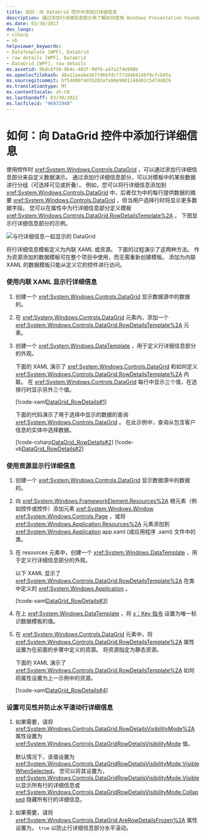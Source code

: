 ```yaml
---
title: 如何：向 DataGrid 控件中添加行详细信息
description: 通过添加行详细信息部分来了解如何使用 Windows Presentation Foundation DataGrid 控件自定义数据演示。
ms.date: 03/30/2017
dev_langs:
- csharp
- vb
helpviewer_keywords:
- DataTemplate [WPF], DataGrid
- row details [WPF], DataGrid
- DataGrid [WPF], row details
ms.assetid: 0bdc6f50-9b4c-483f-9df6-a47a1fde998b
ms.openlocfilehash: 48a11aeabe3677d6bfdc777204b814bf9cfcb95a
ms.sourcegitcommit: bf5dd80f4d7b202afa90e90d1148402c5474d826
ms.translationtype: MT
ms.contentlocale: zh-CN
ms.lasthandoff: 03/30/2021
ms.locfileid: "96972948"
---
```

# <a name="how-to-add-row-details-to-a-datagrid-control"></a>如何：向 DataGrid 控件中添加行详细信息
使用控件时 <xref:System.Windows.Controls.DataGrid> ，可以通过添加行详细信息部分来自定义数据演示。 通过添加行详细信息部分，可以对模板中的某些数据进行分组（可选择可见或折叠）。 例如，您可以将行详细信息添加到 <xref:System.Windows.Controls.DataGrid> 中，后者仅为中的每行提供数据的摘要 <xref:System.Windows.Controls.DataGrid> ，但当用户选择行时将显示更多数据字段。 您可以在属性中为行详细信息部分定义模板 <xref:System.Windows.Controls.DataGrid.RowDetailsTemplate%2A> 。 下图显示行详细信息部分的示例。  
  
 ![与行详细信息一起显示的 DataGrid](./media/ndp-rowdetails.png "NDP_RowDetails")  
  
 将行详细信息模板定义为内联 XAML 或资源。 下面的过程演示了这两种方法。 作为资源添加的数据模板可在整个项目中使用，而无需重新创建模板。 添加为内联 XAML 的数据模板只能从定义它的控件进行访问。  
  
### <a name="to-display-row-details-by-using-inline-xaml"></a>使用内联 XAML 显示行详细信息  
  
1. 创建一个 <xref:System.Windows.Controls.DataGrid> 显示数据源中的数据的。  
  
2. 在 <xref:System.Windows.Controls.DataGrid> 元素内，添加一个 <xref:System.Windows.Controls.DataGrid.RowDetailsTemplate%2A> 元素。  
  
3. 创建一个 <xref:System.Windows.DataTemplate> ，用于定义行详细信息部分的外观。  
  
     下面的 XAML 演示了 <xref:System.Windows.Controls.DataGrid> 和如何定义 <xref:System.Windows.Controls.DataGrid.RowDetailsTemplate%2A> 内联。 在 <xref:System.Windows.Controls.DataGrid> 每行中显示三个值，在选择行时显示另外三个值。  
  
     [!code-xaml[DataGrid_RowDetails#1](~/samples/snippets/csharp/VS_Snippets_Wpf/datagrid_rowdetails/cs/mainwindow.xaml#1)]  
  
     下面的代码演示了用于选择中显示的数据的查询 <xref:System.Windows.Controls.DataGrid> 。 在此示例中，查询从包含客户信息的实体中选择数据。  
  
     [!code-csharp[DataGrid_RowDetails#2](~/samples/snippets/csharp/VS_Snippets_Wpf/datagrid_rowdetails/cs/mainwindow.xaml.cs#2)]
     [!code-vb[DataGrid_RowDetails#2](~/samples/snippets/visualbasic/VS_Snippets_Wpf/datagrid_rowdetails/vb/mainwindow.xaml.vb#2)]  
  
### <a name="to-display-row-details-by-using-a-resource"></a>使用资源显示行详细信息  
  
1. 创建一个 <xref:System.Windows.Controls.DataGrid> 显示数据源中的数据的。  
  
2. 向 <xref:System.Windows.FrameworkElement.Resources%2A> 根元素（例如控件或控件）添加元素 <xref:System.Windows.Window> <xref:System.Windows.Controls.Page> ，或将 <xref:System.Windows.Application.Resources%2A> 元素添加到 <xref:System.Windows.Application> app.xaml (或应用程序 .xaml) 文件中的类。  
  
3. 在 resources 元素中，创建一个 <xref:System.Windows.DataTemplate> ，用于定义行详细信息部分的外观。  
  
     以下 XAML 显示了 <xref:System.Windows.Controls.DataGrid.RowDetailsTemplate%2A> 在类中定义的 <xref:System.Windows.Application> 。  
  
     [!code-xaml[DataGrid_RowDetails#3](~/samples/snippets/csharp/VS_Snippets_Wpf/datagrid_rowdetails/cs/app.xaml#3)]  
  
4. 在上 <xref:System.Windows.DataTemplate> ，将 [x：Key 指令](/dotnet/desktop-wpf/xaml-services/xkey-directive) 设置为唯一标识数据模板的值。  
  
5. 在 <xref:System.Windows.Controls.DataGrid> 元素中，将 <xref:System.Windows.Controls.DataGrid.RowDetailsTemplate%2A> 属性设置为在前面的步骤中定义的资源。 将资源指定为静态资源。  
  
     下面的 XAML 演示了 <xref:System.Windows.Controls.DataGrid.RowDetailsTemplate%2A> 如何将属性设置为上一示例中的资源。  
  
     [!code-xaml[DataGrid_RowDetails#4](~/samples/snippets/csharp/VS_Snippets_Wpf/datagrid_rowdetails/cs/window2.xaml#4)]  
  
### <a name="to-set-visibility-and-prevent-horizontal-scrolling-for-row-details"></a>设置可见性并防止水平滚动行详细信息  
  
1. 如果需要，请将 <xref:System.Windows.Controls.DataGrid.RowDetailsVisibilityMode%2A> 属性设置为 <xref:System.Windows.Controls.DataGridRowDetailsVisibilityMode> 值。  
  
     默认情况下，该值设置为 <xref:System.Windows.Controls.DataGridRowDetailsVisibilityMode.VisibleWhenSelected>。 您可以将其设置为， <xref:System.Windows.Controls.DataGridRowDetailsVisibilityMode.Visible> 以显示所有行的详细信息或 <xref:System.Windows.Controls.DataGridRowDetailsVisibilityMode.Collapsed> 隐藏所有行的详细信息。  
  
2. 如果需要，请将 <xref:System.Windows.Controls.DataGrid.AreRowDetailsFrozen%2A> 属性设置为， `true` 以防止行详细信息部分水平滚动。
